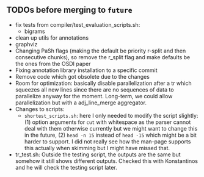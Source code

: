 ## TODOs before merging to `future`

- fix tests from compiler/test_evaluation_scripts.sh:
  + bigrams
- clean up utils for annotations
- graphviz
- Changing PaSh flags (making the default be priority r-split and then consecutive chunks), so remove the r_split flag and make defaults be the ones from the OSDI paper
- Fixing annotation library installation to a specific commit
- Remove code which got obsolete due to the changes
- Room for optimization: basically disable parallelization after a tr which squeezes all new lines since there are no sequences of data to parallelize anyway for the moment. 
    Long-term, we could allow parallelization but with a adj_line_merge aggregator.
- Changes to scripts:
  + `shortest_scripts.sh`: here I only needed to modify the script slightly: 
    (1) option arguments for `cut` with whitespace as the parser cannot deal with them otherwise currently but we might want to change this in the future, 
    (2) `head -n 15` instead of `head -15` which might be a bit harder to support. I did not really see how the man-page supports this actually when skimming but I might have missed that. 
- tr_test.sh: Outside the testing script, the outputs are the same but somehow it still shows different outputs. Checked this with Konstantinos and he will check the testing script later.
